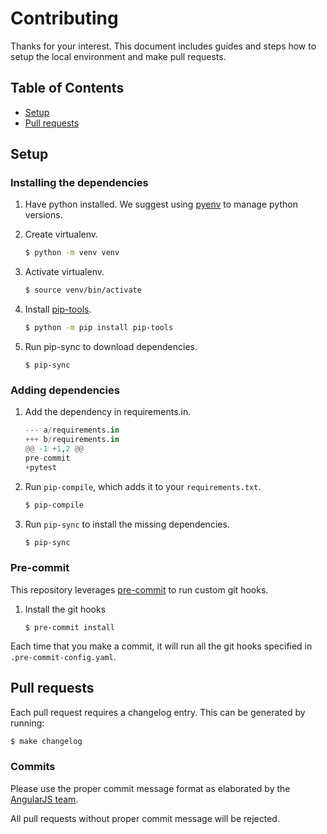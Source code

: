 # Contributing

Thanks for your interest. This document includes guides and steps how to setup the local environment and make pull requests.

## Table of Contents

- [Setup](#setup)
- [Pull requests](#pull-requests)

## Setup

### Installing the dependencies

1. Have python installed. We suggest using [pyenv](https://github.com/pyenv/pyenv) to manage python versions.

2. Create virtualenv.

   ```sh
   $ python -m venv venv
   ```

3. Activate virtualenv.

   ```sh
   $ source venv/bin/activate
   ```

4. Install [pip-tools](https://github.com/jazzband/pip-tools).

   ```sh
   $ python -m pip install pip-tools
   ```

5. Run pip-sync to download dependencies.

   ```
   $ pip-sync
   ```

### Adding dependencies

1. Add the dependency in requirements.in.

   ```python
   --- a/requirements.in
   +++ b/requirements.in
   @@ -1 +1,2 @@
   pre-commit
   +pytest
   ```

2. Run `pip-compile`, which adds it to your `requirements.txt`.

   ```sh
   $ pip-compile
   ```

3. Run `pip-sync` to install the missing dependencies.

   ```sh
   $ pip-sync
   ```

### Pre-commit

This repository leverages [pre-commit](https://pre-commit.com/) to run custom git hooks.

1. Install the git hooks

   ```
   $ pre-commit install
   ```

Each time that you make a commit, it will run all the git hooks specified in `.pre-commit-config.yaml`.

## Pull requests

Each pull request requires a changelog entry. This can be generated by running:

```sh
$ make changelog
```

### Commits

Please use the proper commit message format as elaborated by the [AngularJS team](https://github.com/angular/angular/blob/main/CONTRIBUTING.md#-commit-message-format).

All pull requests without proper commit message will be rejected.
